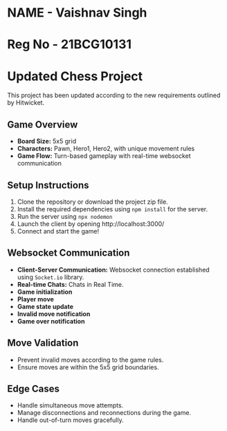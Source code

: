 # NAME - Vaishnav Singh
# Reg No - 21BCG10131

# Updated Chess Project

This project has been updated according to the new requirements outlined by Hitwicket.
## Game Overview
- **Board Size:** 5x5 grid
- **Characters:** Pawn, Hero1, Hero2, with unique movement rules
- **Game Flow:** Turn-based gameplay with real-time websocket communication

## Setup Instructions
1. Clone the repository or download the project zip file.
2. Install the required dependencies using `npm install` for the server.
3. Run the server using `npx nodemon`
4. Launch the client by opening http://localhost:3000/
5. Connect and start the game!

## Websocket Communication
- **Client-Server Communication:** Websocket connection established using `Socket.io` library.
- **Real-time Chats:** Chats in Real Time.
- **Game initialization**
- **Player move**
- **Game state update**
- **Invalid move notification**
- **Game over notification**

## Move Validation
- Prevent invalid moves according to the game rules.
- Ensure moves are within the 5x5 grid boundaries.

## Edge Cases
- Handle simultaneous move attempts.
- Manage disconnections and reconnections during the game.
- Handle out-of-turn moves gracefully.
